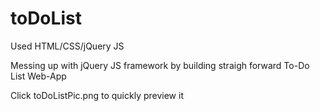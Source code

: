 # toDoList
Used HTML/CSS/jQuery JS


Messing up with jQuery JS framework by building straigh forward To-Do List Web-App

Click toDoListPic.png to quickly preview it
